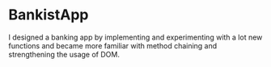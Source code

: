 # BankistApp
I designed a banking app by implementing and experimenting with a lot new functions and became more familiar with method chaining and strengthening the usage of DOM.
